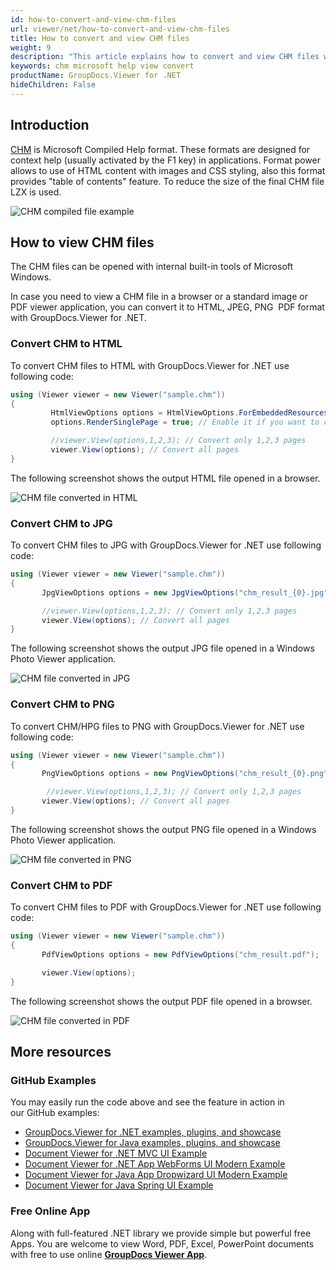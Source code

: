 ```yaml
---
id: how-to-convert-and-view-chm-files
url: viewer/net/how-to-convert-and-view-chm-files
title: How to convert and view CHM files
weight: 9
description: "This article explains how to convert and view CHM files with GroupDocs.Viewer within your .NET applications."
keywords: chm microsoft help view convert
productName: GroupDocs.Viewer for .NET
hideChildren: False
---
```

## Introduction

[CHM](https://wiki.fileformat.com/web/chm/) is Microsoft Compiled Help format. These formats are designed for context help (usually activated by the F1 key) in applications. Format power allows to use of HTML content with images and CSS styling, also this format provides "table of contents" feature. To reduce the size of the final CHM file LZX is used.

![CHM compiled file example](viewer/net/images/how-to-convert-and-view-chm-files/chm-file-example.jpg)

## How to view CHM files

The CHM files can be opened with internal built-in tools of Microsoft Windows.

In case you need to view a CHM file in a browser or a standard image or PDF viewer application, you can convert it to HTML, JPEG, PNG  PDF format with GroupDocs.Viewer for .NET.

### Convert CHM to HTML

To convert CHM files to HTML with GroupDocs.Viewer for .NET use following code:

```csharp
using (Viewer viewer = new Viewer("sample.chm"))
{
         HtmlViewOptions options = HtmlViewOptions.ForEmbeddedResources("chm_result_{0}.html");
         options.RenderSinglePage = true; // Enable it if you want to convert all CHM content to single page

         //viewer.View(options,1,2,3); // Convert only 1,2,3 pages
         viewer.View(options); // Convert all pages
}
```

The following screenshot shows the output HTML file opened in a browser.

![CHM file converted in HTML](viewer/net/images/how-to-convert-and-view-chm-files/chm-file-in-html.jpg)

### Convert CHM to JPG

To convert CHM files to JPG with GroupDocs.Viewer for .NET use following code:

```csharp
using (Viewer viewer = new Viewer("sample.chm"))
{
       JpgViewOptions options = new JpgViewOptions("chm_result_{0}.jpg");

       //viewer.View(options,1,2,3); // Convert only 1,2,3 pages
       viewer.View(options); // Convert all pages
}
```

The following screenshot shows the output JPG file opened in a Windows Photo Viewer application.

![CHM file converted in JPG](viewer/net/images/how-to-convert-and-view-chm-files/chm-file-in-jpg.jpg)

### Convert CHM to PNG

To convert CHM/HPG files to PNG with GroupDocs.Viewer for .NET use following code:

```csharp
using (Viewer viewer = new Viewer("sample.chm"))
{
       PngViewOptions options = new PngViewOptions("chm_result_{0}.png");

        //viewer.View(options,1,2,3); // Convert only 1,2,3 pages
       viewer.View(options); // Convert all pages
}
```

The following screenshot shows the output PNG file opened in a Windows Photo Viewer application.

![CHM file converted in PNG](viewer/net/images/how-to-convert-and-view-chm-files/chm-file-in-png.jpg)

### Convert CHM to PDF

To convert CHM files to PDF with GroupDocs.Viewer for .NET use following code:

```csharp
using (Viewer viewer = new Viewer("sample.chm"))
{
       PdfViewOptions options = new PdfViewOptions("chm_result.pdf");

       viewer.View(options);
}
```

The following screenshot shows the output PDF file opened in a browser.

![CHM file converted in PDF](viewer/net/images/how-to-convert-and-view-chm-files/chm-file-in-pdf.jpg)

## More resources

### GitHub Examples

You may easily run the code above and see the feature in action in our GitHub examples:

* [GroupDocs.Viewer for .NET examples, plugins, and showcase](https://github.com/groupdocs-viewer/GroupDocs.Viewer-for-.NET)
* [GroupDocs.Viewer for Java examples, plugins, and showcase](https://github.com/groupdocs-viewer/GroupDocs.Viewer-for-Java)
* [Document Viewer for .NET MVC UI Example](https://github.com/groupdocs-viewer/GroupDocs.Viewer-for-.NET-MVC)
* [Document Viewer for .NET App WebForms UI Modern Example](https://github.com/groupdocs-viewer/GroupDocs.Viewer-for-.NET-WebForms)
* [Document Viewer for Java App Dropwizard UI Modern Example](https://github.com/groupdocs-viewer/GroupDocs.Viewer-for-Java-Dropwizard)
* [Document Viewer for Java Spring UI Example](https://github.com/groupdocs-viewer/GroupDocs.Viewer-for-Java-Spring)

### Free Online App

Along with full-featured .NET library we provide simple but powerful free Apps.
You are welcome to view Word, PDF, Excel, PowerPoint documents with free to use online **[GroupDocs Viewer App](https://products.groupdocs.app/viewer)**.
